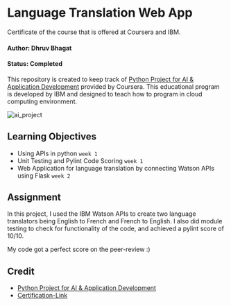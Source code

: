 # Language Translation Web App

Certificate of the course that is offered at Coursera and IBM.

#### Author: Dhruv Bhagat

#### Status: Completed

This repository is created to keep track of [Python Project for AI & Application Development](https://www.coursera.org/learn/python-project-for-ai-application-development) provided by Coursera.
This educational program is developed by IBM and designed to teach how to program in cloud computing environment.

![ai_project](https://user-images.githubusercontent.com/75249104/183620472-bc9b572f-9ef6-4a72-b4a4-c49ceb6ba68a.png)

## Learning Objectives
- Using APIs in python `week 1`
- Unit Testing and Pylint Code Scoring `week 1`
- Web Application for language translation by connecting Watson APIs using Flask `week 2`

## Assignment
In this project, I used the IBM Watson APIs to create two language translators being English to French and French to English. I also did module testing to check for functionality of the code, and achieved a pylint score of 10/10.

My code got a perfect score on the peer-review :)

## Credit

- [Python Project for AI & Application Development](https://www.coursera.org/learn/python-project-for-ai-application-development)
- [Certification-Link](https://www.coursera.org/account/accomplishments/verify/9BHXAJPVKEGW?utm_source=link&utm_medium=certificate&utm_content=cert_image&utm_campaign=sharing_cta&utm_product=course)
